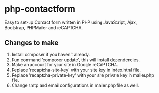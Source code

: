 # php-contactform

Easy to set-up Contact form written in PHP using JavaScript, Ajax, Bootstrap, PHPMailer and reCAPTCHA.

## Changes to make

1. Install composer if you haven't already.
2. Run command 'composer update', this will install dependencies.
3. Make an account for your site in Google reCAPTCHA.
4. Replace 'recaptcha-site-key' with your site key in index.html file.
5. Replace 'recaptcha-private-key' with your site private key in mailer.php file.
6. Change smtp and email configurations in mailer.php file as well.